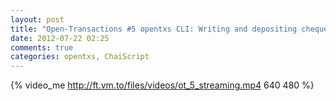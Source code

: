 ```yaml
---
layout: post
title: "Open-Transactions #5 opentxs CLI: Writing and depositing cheques"
date: 2012-07-22 02:25
comments: true
categories: opentxs, ChaiScript
---
```

{% video_me http://ft.vm.to/files/videos/ot_5_streaming.mp4 640 480  %}
